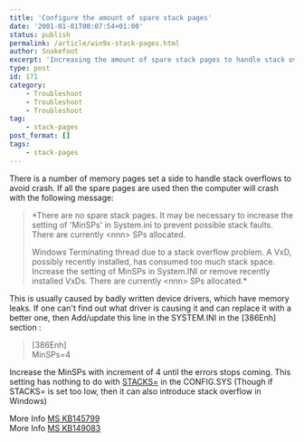 ```yaml
---
title: 'Configure the amount of spare stack pages'
date: '2001-01-01T00:07:54+01:00'
status: publish
permalink: /article/win9x-stack-pages.html
author: Snakefoot
excerpt: 'Increasing the amount of spare stack pages to handle stack overflow by bad drivers.'
type: post
id: 171
category:
    - Troubleshoot
    - Troubleshoot
    - Troubleshoot
tag:
    - stack-pages
post_format: []
tags:
    - stack-pages
---
```

There is a number of memory pages set a side to handle stack overflows to avoid crash. If all the spare pages are used then the computer will crash with the following message:

> *There are no spare stack pages. It may be necessary to increase the setting of 'MinSPs' in System.ini to prevent possible stack faults. There are currently &lt;nnn&gt; SPs allocated.  
>   
>  Windows Terminating thread due to a stack overflow problem. A VxD, possibly recently installed, has consumed too much stack space. Increase the setting of MinSPs in System.INI or remove recently installed VxDs. There are currently &lt;nnn&gt; SPs allocated.*

 This is usually caused by badly written device drivers, which have memory leaks. If one can't find out what driver is causing it and can replace it with a better one, then Add/update this line in the SYSTEM.INI in the \[386Enh\] section :  
> \[386Enh\]  
>  MinSPs=4

 Increase the MinSPs with increment of 4 until the errors stops coming. This setting has nothing to do with [STACKS=](/article/load-environment-high-memory.html) in the CONFIG.SYS (Though if STACKS= is set too low, then it can also introduce stack overflow in Windows)  
  
 More Info [MS KB145799](http://support.microsoft.com/kb/145799 "How to Troubleshoot Windows Internal Stack Overflow Error Messages [Q145799]")  
 More Info [MS KB149083](http://support.microsoft.com/kb/149083 "Error Message: There Are No Spare Stack Pages [Q149083]")  